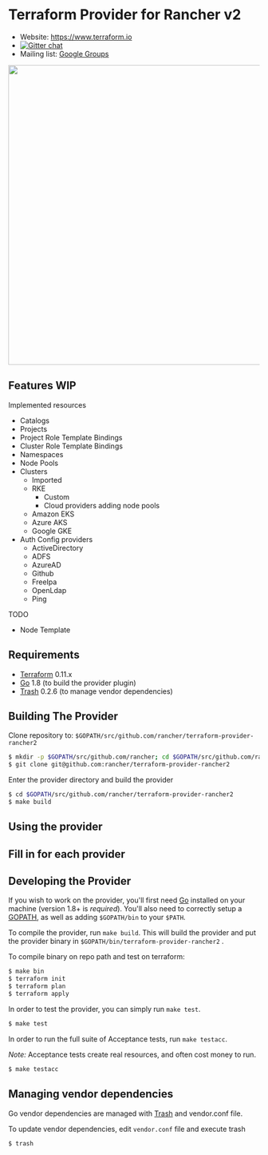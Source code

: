 Terraform Provider for Rancher v2
==================================

- Website: https://www.terraform.io
- [![Gitter chat](https://badges.gitter.im/hashicorp-terraform/Lobby.png)](https://gitter.im/hashicorp-terraform/Lobby)
- Mailing list: [Google Groups](http://groups.google.com/group/terraform-tool)

<img src="https://cdn.rawgit.com/hashicorp/terraform-website/master/content/source/assets/images/logo-hashicorp.svg" width="600px">

Features WIP
-------------

Implemented resources

- Catalogs
- Projects
- Project Role Template Bindings
- Cluster Role Template Bindings
- Namespaces
- Node Pools
- Clusters
  - Imported
  - RKE
    - Custom
    - Cloud providers adding node pools
  - Amazon EKS
  - Azure AKS
  - Google GKE
- Auth Config providers
  - ActiveDirectory
  - ADFS
  - AzureAD
  - Github
  - FreeIpa
  - OpenLdap
  - Ping

TODO

- Node Template


Requirements
------------

-	[Terraform](https://www.terraform.io/downloads.html) 0.11.x
-	[Go](https://golang.org/doc/install) 1.8 (to build the provider plugin)
-   [Trash](https://github.com/rancher/trash/releases) 0.2.6 (to manage vendor dependencies)

Building The Provider
---------------------

Clone repository to: `$GOPATH/src/github.com/rancher/terraform-provider-rancher2`

```sh
$ mkdir -p $GOPATH/src/github.com/rancher; cd $GOPATH/src/github.com/rancher
$ git clone git@github.com:rancher/terraform-provider-rancher2
```

Enter the provider directory and build the provider

```sh
$ cd $GOPATH/src/github.com/rancher/terraform-provider-rancher2
$ make build
```

Using the provider
----------------------
## Fill in for each provider

Developing the Provider
---------------------------

If you wish to work on the provider, you'll first need [Go](http://www.golang.org) installed on your machine (version 1.8+ is *required*). You'll also need to correctly setup a [GOPATH](http://golang.org/doc/code.html#GOPATH), as well as adding `$GOPATH/bin` to your `$PATH`.

To compile the provider, run `make build`. This will build the provider and put the provider binary in `$GOPATH/bin/terraform-provider-rancher2` .

To compile binary on repo path and test on terraform:

```sh
$ make bin
$ terraform init
$ terraform plan
$ terraform apply
```

In order to test the provider, you can simply run `make test`.

```sh
$ make test
```

In order to run the full suite of Acceptance tests, run `make testacc`.

*Note:* Acceptance tests create real resources, and often cost money to run.

```sh
$ make testacc
```

Managing vendor dependencies 
-----------------------------

Go vendor dependencies are managed with [Trash](https://github.com/rancher/trash) and vendor.conf file. 

To update vendor dependencies, edit `vendor.conf` file and execute trash

```sh
$ trash
```

